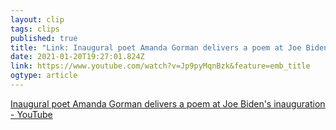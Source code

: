 ```yaml
---
layout: clip 
tags: clips 
published: true 
title: "Link: Inaugural poet Amanda Gorman delivers a poem at Joe Biden's inauguration - YouTube" 
date: 2021-01-20T19:27:01.824Z 
link: https://www.youtube.com/watch?v=Jp9pyMqnBzk&feature=emb_title 
ogtype: article 
---
```

[Inaugural poet Amanda Gorman delivers a poem at Joe Biden's inauguration - YouTube](https://www.youtube.com/watch?v=Jp9pyMqnBzk&feature=emb_title) 
